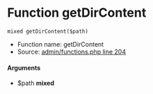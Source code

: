 Function getDirContent
===========================





    mixed getDirContent($path)

* Function name: getDirContent
* Source: [admin/functions.php line 204](https://github.com/PrestaShop/PrestaShop/blob/1.6.1.1/admin/functions.php#L204)

#### Arguments
* $path **mixed**

